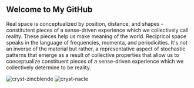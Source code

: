 ## Welcome to My GitHub

Real space is conceptualized by position, distance, and shapes - constitutent pieces of a sense-driven experience which we collectively call reality. These pieces help us make meaning of the world. Recipricol space speaks in the language of frequencies, momenta, and periodicities. It's not an inverse of the material but rather, a representative aspect of stochastic patterns that emerge as a result of collective properties that allow us to conceptualize constituent pieces of a sense-driven experience which we collectively determine to be reality.

![cryst-zincblende](https://github.com/user-attachments/assets/9996c13e-dc97-4ca0-b583-ca955568896b)
![cryst-nacle](https://github.com/user-attachments/assets/6475d4c0-6250-4447-999e-77deb23ce4e4)


